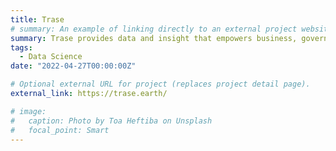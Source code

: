 ```yaml
---
title: Trase
# summary: An example of linking directly to an external project website using `external_link`.
summary: Trase provides data and insight that empowers business, government and civil society to eliminate deforestation and transition towards more sustainable and equitable agricultural supply chains.
tags:
  - Data Science
date: "2022-04-27T00:00:00Z"

# Optional external URL for project (replaces project detail page).
external_link: https://trase.earth/

# image:
#   caption: Photo by Toa Heftiba on Unsplash
#   focal_point: Smart
---
```

